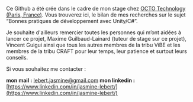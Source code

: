 Ce Github a été crée dans le cadre de mon stage chez [OCTO Technology (Paris, France)](https://www.octo.com/fr). 
Vous trouverez ici, le bilan de mes recherches sur le sujet “Bonnes pratiques de développement avec Unity/C#”.

Je souhaite d'ailleurs remercier toutes les personnes qui m’ont aidées à lancer ce projet, 
Maxime Guilbaud-Lainard (tuteur de stage sur ce projet), Vincent Guigui ainsi que tous les autres membres de la tribu ViBE et les membres de la tribu CRAFT pour leur temps, leur patience et surtout leurs conseils.

Si vous souhaitez me contacter :

**mon mail :** lebert.jasmine@gmail.com
**mon linkedin :** [https://www.linkedin.com/in/jasmine-lebert/](https://www.linkedin.com/in/jasmine-lebert/)


